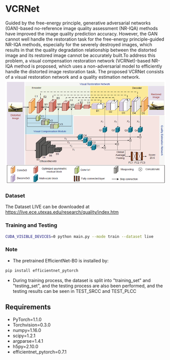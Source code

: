 # VCRNet
Guided by the free-energy principle, generative adversarial networks (GAN)-based no-reference image quality assessment (NR-IQA) methods have improved the image quality
prediction accuracy. However, the GAN cannot well handle the restoration task for the free-energy principle-guided NR-IQA
methods, especially for the severely destroyed images, which results in that the quality degradation relationship between the
distorted image and its restored image cannot be accurately built.To address this problem, a visual compensation restoration network (VCRNet)-based NR-IQA method is proposed, which
uses a non-adversarial model to efficiently handle the distorted image restoration task. The proposed VCRNet consists of a
visual restoration network and a quality estimation network.
![./image-20211022140814450](https://github.com/NUIST-Videocoding/VCRNet/blob/main/VCRNet/image-20211022140814450.png)

### Dataset
The Dataset LIVE can be downloaded at https://live.ece.utexas.edu/research/quality/index.htm

### Training and Testing
```bash
CUDA_VISIBLE_DEVICES=0 python main.py --mode train --dataset live
```

### Note
- The pretrained EfficientNet-B0 is installed by:
```bash
pip install efficientnet_pytorch
```
- During training process, the dataset is split into "training_set" and "testing_set", and the testing process are also been performed, and the testing results can be seen in TEST_SRCC and TEST_PLCC

## Requirements
- PyTorch=1.1.0
- Torchvision=0.3.0
- numpy=1.16.0
- scipy=1.2.1
- argparse=1.4.1
- h5py=2.10.0
- efficientnet_pytorch=0.7.1
